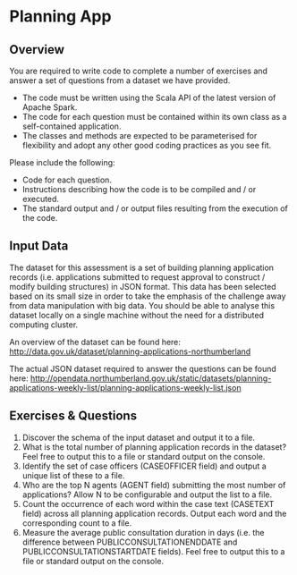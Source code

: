 # Planning App

## Overview
 
You are required to write code to complete a number of exercises and answer a set of questions 
from a dataset we have provided. 

* The code must be written using the Scala API of the latest version of Apache Spark.
* The code for each question must be contained within its own class as a self-contained application. 
* The classes and methods are expected to be parameterised for flexibility and adopt any 
other good coding practices as you see fit.
 
Please include the following:

* Code for each question.
* Instructions describing how the code is to be compiled and / or executed.
* The standard output and / or output files resulting from the execution of the code.
 
## Input Data
The dataset for this assessment is a set of building planning application records 
(i.e. applications submitted to request approval to construct / modify building structures) in JSON format. 
This data has been selected based on its small size in order to take the emphasis of the challenge away from 
data manipulation with big data. You should be able to analyse this dataset locally on a single machine 
without the need for a distributed computing cluster.
 
An overview of the dataset can be found here:
http://data.gov.uk/dataset/planning-applications-northumberland
 
The actual JSON dataset required to answer the questions can be found here:
http://opendata.northumberland.gov.uk/static/datasets/planning-applications-weekly-list/planning-applications-weekly-list.json
 
## Exercises & Questions
1. Discover the schema of the input dataset and output it to a file.
2. What is the total number of planning application records in the dataset? Feel free to output this to a file or standard output on the console.
3. Identify the set of case officers (CASEOFFICER field) and output a unique list of these to a file.
4. Who are the top N agents (AGENT field) submitting the most number of applications? Allow N to be configurable and output the list to a file.
5. Count the occurrence of each word within the case text (CASETEXT field) across all planning application records. Output each word and the corresponding count to a file.
6. Measure the average public consultation duration in days (i.e. the difference between PUBLICCONSULTATIONENDDATE and PUBLICCONSULTATIONSTARTDATE fields). Feel free to output this to a file or standard output on the console.
